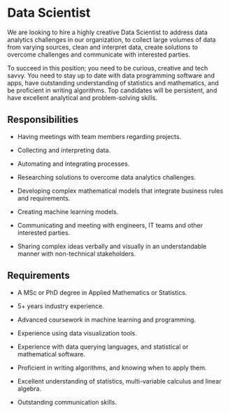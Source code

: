 # Data Scientist

We are looking to hire a highly creative Data Scientist to address data analytics challenges in our organization, to collect large volumes of data from varying sources, clean and interpret data, create solutions to overcome challenges and communicate with interested parties.

To succeed in this position; you need to be curious, creative and tech savvy. You need to stay up to date with data programming software and apps, have outstanding understanding of statistics and mathematics, and be proficient in writing algorithms. Top candidates will be persistent, and have excellent analytical and problem-solving skills.

## Responsibilities

* Having meetings with team members regarding projects.

* Collecting and interpreting data.

* Automating and integrating processes.

* Researching solutions to overcome data analytics challenges.

* Developing complex mathematical models that integrate business rules and requirements.

* Creating machine learning models.

* Communicating and meeting with engineers, IT teams and other interested parties.

* Sharing complex ideas verbally and visually in an understandable manner with  non-technical stakeholders.

## Requirements

* A MSc or PhD degree in Applied Mathematics or Statistics.

* 5+ years industry experience.

* Advanced coursework in machine learning and programming.

* Experience using data visualization tools.

* Experience with data querying languages, and statistical or mathematical software.

* Proficient in writing algorithms, and knowing when to apply them.

* Excellent understanding of statistics, multi-variable calculus and linear algebra.

* Outstanding communication skills.

